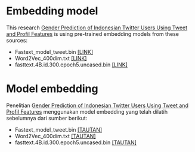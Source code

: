 # Embedding model
This research <a href="https://jiki.cs.ui.ac.id/index.php/jiki/article/view/1079">Gender Prediction of Indonesian Twitter Users Using Tweet and Profil Features</a> is using pre-trained embedding models from these sources:

- Fastext_model_tweet.bin [[LINK]](https://github.com/meisaputri21/Indonesian-Twitter-Emotion-Dataset)
- Word2Vec_400dim.txt [[LINK]](https://github.com/meisaputri21/Indonesian-Twitter-Emotion-Dataset)
- fasttext.4B.id.300.epoch5.uncased.bin [[LINK]](https://github.com/IndoNLP/indonlu)
    
# Model embedding
Penelitian <a href="https://jiki.cs.ui.ac.id/index.php/jiki/article/view/1079">Gender Prediction of Indonesian Twitter Users Using Tweet and Profil Features</a> menggunakan model embedding yang telah dilatih sebelumnya dari sumber berikut:

- Fastext_model_tweet.bin [[TAUTAN]](https://github.com/meisaputri21/Indonesian-Twitter-Emotion-Dataset)
- Word2Vec_400dim.txt [[TAUTAN]](https://github.com/meisaputri21/Indonesian-Twitter-Emotion-Dataset)
- fasttext.4B.id.300.epoch5.uncased.bin [[TAUTAN]](https://github.com/IndoNLP/indonlu)
